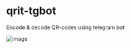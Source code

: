 # qrit-tgbot
Encode &amp; decode QR-codes using telegram bot

![image](https://user-images.githubusercontent.com/45847565/233799508-58160cdc-9cf9-479a-ba24-767e4cf6ac0d.png)
